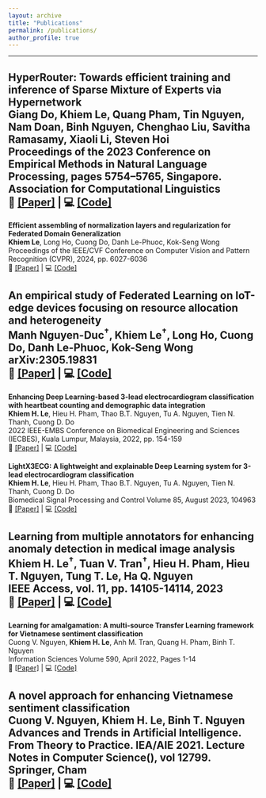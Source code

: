```yaml
---
layout: archive
title: "Publications"
permalink: /publications/
author_profile: true
---
```


<!-- Revisiting Sparse Mixture of Experts for Federated Learning: Resource-Adaptive Training and Inference -->

<!-- LLM Serving -->

<!-- MolT-Interact -->

<!-- MolT-Refine -->

<!-- MolX -->

<!-- Survey Federated Domain Adaptation and Generalization -->

---
**HyperRouter: Towards efficient training and inference of Sparse Mixture of Experts via Hypernetwork**<br />
Giang Do, **Khiem Le**, Quang Pham, Tin Nguyen, Nam Doan, Binh Nguyen, Chenghao Liu, Savitha Ramasamy, Xiaoli Li, Steven Hoi<br />
Proceedings of the 2023 Conference on Empirical Methods in Natural Language Processing, pages 5754–5765, Singapore. Association for Computational Linguistics<br />
📄 [[Paper]](https://aclanthology.org/2023.emnlp-main.351) | 💻 [[Code]](https://github.com/giangdip2410/HyperRouter)
---
**Efficient assembling of normalization layers and regularization for Federated Domain Generalization**<br />
**Khiem Le**, Long Ho, Cuong Do, Danh Le-Phuoc, Kok-Seng Wong<br />
Proceedings of the IEEE/CVF Conference on Computer Vision and Pattern Recognition (CVPR), 2024, pp. 6027-6036<br />
📄 [[Paper]](https://openaccess.thecvf.com/content/CVPR2024/html/Le_Efficiently_Assemble_Normalization_Layers_and_Regularization_for_Federated_Domain_Generalization_CVPR_2024_paper.html) | 💻 [[Code]](https://github.com/lhkhiem28/gPerXAN)

**An empirical study of Federated Learning on IoT-edge devices focusing on resource allocation and heterogeneity**<br />
Manh Nguyen-Duc<sup>&dagger;</sup>, **Khiem Le**<sup>&dagger;</sup>, Long Ho, Cuong Do, Danh Le-Phuoc, Kok-Seng Wong<br />
arXiv:2305.19831<br />
📄 [[Paper]](https://arxiv.org/abs/2305.19831) | 💻 [[Code]](https://github.com/lhkhiem28/FLIoT)
---
**Enhancing Deep Learning-based 3-lead electrocardiogram classification with heartbeat counting and demographic data integration**<br />
**Khiem H. Le**, Hieu H. Pham, Thao B.T. Nguyen, Tu A. Nguyen, Tien N. Thanh, Cuong D. Do<br />
2022 IEEE-EMBS Conference on Biomedical Engineering and Sciences (IECBES), Kuala Lumpur, Malaysia, 2022, pp. 154-159<br />
📄 [[Paper]](https://doi.org/10.1109/IECBES54088.2022.10079267) | 💻 [[Code]](https://github.com/lhkhiem28/X3ECGpp)

**LightX3ECG: A lightweight and explainable Deep Learning system for 3-lead electrocardiogram classification**<br />
**Khiem H. Le**, Hieu H. Pham, Thao B.T. Nguyen, Tu A. Nguyen, Tien N. Thanh, Cuong D. Do<br />
Biomedical Signal Processing and Control Volume 85, August 2023, 104963<br />
📄 [[Paper]](https://doi.org/10.1016/j.bspc.2023.104963) | 💻 [[Code]](https://github.com/lhkhiem28/LightX3ECG)

**Learning from multiple annotators for enhancing anomaly detection in medical image analysis**<br />
**Khiem H. Le**<sup>&dagger;</sup>, Tuan V. Tran<sup>&dagger;</sup>, Hieu H. Pham, Hieu T. Nguyen, Tung T. Le, Ha Q. Nguyen<br />
IEEE Access, vol. 11, pp. 14105-14114, 2023<br />
📄 [[Paper]](https://doi.org/10.1109/ACCESS.2023.3243845) | 💻 [[Code]](https://github.com/huyhieupham/learning-from-multiple-annotators)
---
**Learning for amalgamation: A multi-source Transfer Learning framework for Vietnamese sentiment classification**<br />
Cuong V. Nguyen, **Khiem H. Le**, Anh M. Tran, Quang H. Pham, Binh T. Nguyen<br />
Information Sciences Volume 590, April 2022, Pages 1-14<br />
📄 [[Paper]](https://doi.org/10.1016/j.ins.2021.12.059) | 💻 [[Code]](https://github.com/lhkhiem28/Learning-for-Amalgamation)

**A novel approach for enhancing Vietnamese sentiment classification**<br />
Cuong V. Nguyen, **Khiem H. Le**, Binh T. Nguyen<br />
Advances and Trends in Artificial Intelligence. From Theory to Practice. IEA/AIE 2021. Lecture Notes in Computer Science(), vol 12799. Springer, Cham<br />
📄 [[Paper]](https://link.springer.com/chapter/10.1007/978-3-030-79463-7_9) | 💻 [[Code]](https://github.com/lhkhiem28/Enhancing-Vietnamese-Sentiment-Analysis-with-Ensemble-Networks)
---
